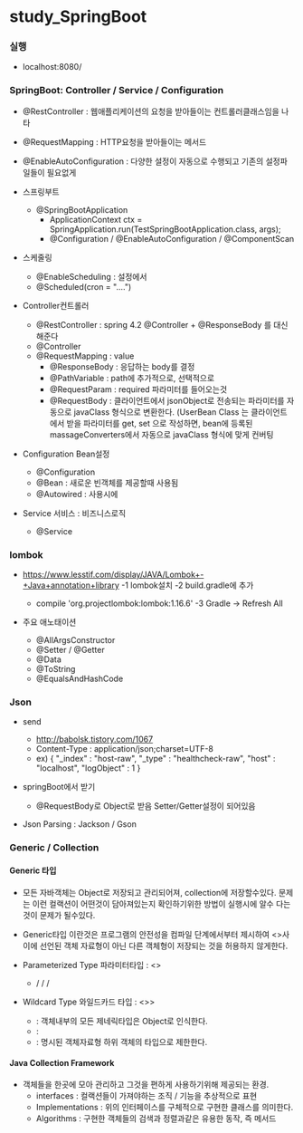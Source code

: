 # study_SpringBoot

### 실행 
- localhost:8080/

### SpringBoot: Controller / Service / Configuration
- @RestController : 웹애플리케이션의 요청을 받아들이는 컨트롤러클래스임을 나타
- @RequestMapping : HTTP요청을 받아들이는 메서드
- @EnableAutoConfiguration : 다양한 설정이 자동으로 수행되고 기존의 설정파일들이 필요없게

- 스프링부트 
	- @SpringBootApplication
		- ApplicationContext ctx = SpringApplication.run(TestSpringBootApplication.class, args);
		- @Configuration / @EnableAutoConfiguration / @ComponentScan 

- 스케줄링
	- @EnableScheduling : 설정에서 
	- @Scheduled(cron = "....")
	
- Controller컨트롤러	
	- @RestController : spring 4.2  @Controller + @ResponseBody 를 대신해준다 
	- @Controller
	- @RequestMapping : value
		- @ResponseBody : 응답하는 body를 결정 
		- @PathVariable : path에 추가적으로, 선택적으로 
		- @RequestParam : required 파라미터를 들어오는것  
		- @RequestBody : 클라이언트에서 jsonObject로 전송되는 파라미터를 자동으로 javaClass 형식으로 변환한다. (UserBean Class 는 클라이언트에서 받을 파라미터를 get, set 으로 작성하면, bean에 등록된 massageConverters에서 자동으로 javaClass 형식에 맞게 컨버팅
	
- Configuration Bean설정 
	- @Configuration
	- @Bean : 새로운 빈객체를 제공할때 사용됨 
	- @Autowired : 사용시에 

- Service 서비스 : 비즈니스로직
	- @Service


### lombok 
- https://www.lesstif.com/display/JAVA/Lombok+-+Java+annotation+library
-1 lombok설치
-2 build.gradle에 추가
	- compile 'org.projectlombok:lombok:1.16.6'
-3 Gradle -> Refresh All

- 주요 애노태이션
	- @AllArgsConstructor
	- @Setter / @Getter
	- @Data
	- @ToString
	- @EqualsAndHashCode
	
	
### Json
- send 
	- http://babolsk.tistory.com/1067
	- Content-Type : application/json;charset=UTF-8
	- ex) { "_index" : "host-raw", "_type" : "healthcheck-raw", "host" : "localhost", "logObject" : 1 }
	
- springBoot에서 받기 
	- @RequestBody로 Object로 받음 Setter/Getter설정이 되어있음

- Json Parsing : Jackson / Gson
	
### Generic / Collection
#### Generic 타입 
- 모든 자바객체는 Object로 저장되고 관리되어져, collection에 저장할수있다. 문제는 이런 컬랙션이 어떤것이 담아져있는지 확인하기위한 방법이 실행시에 알수 다는 것이 문제가 될수있다.
- Generic타입 이란것은 프로그램의 안전성을 컴파일 단계에서부터 제시하여 <>사이에 선언된 객체 자료형이 아닌 다른 객체형이 저장되는 것을 허용하지 않게한다.

- Parameterized Type 파라미터타입 : <>
	- <T> / <E> / <K> / <V>
- Wildcard Type 와일드카드 타입 : <>>
	- <?> : 객체내부의 모든 제네릭타입은 Object로 인식한다.
	- <? super 객체자료형> : 
	- <? extends 객체자료형> : 명시된 객체자료형 하위 객체의 타입으로 제한한다.

#### Java Collection Framework
- 객체들을 한곳에 모아 관리하고 그것을 편하게 사용하기위해 제공되는 환경.
	- interfaces : 컬랙션들이 가져야하는 조직 / 기능을 추상적으로 표현
	- Implementations : 위의 인터페이스를 구체적으로 구현한 클래스를 의미한다. 
	- Algorithms : 구현한 객체들의 검색과 정렬과같은 유용한 동작, 즉 메서드 
 



